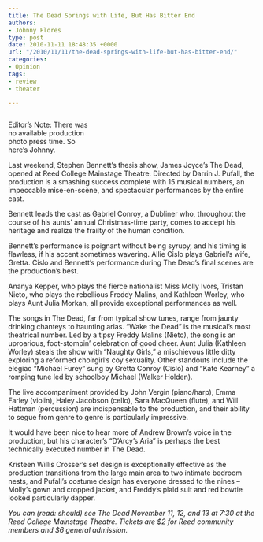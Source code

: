 ```yaml
---
title: The Dead Springs with Life, But Has Bitter End
authors:
- Johnny Flores
type: post
date: 2010-11-11 18:48:35 +0000
url: "/2010/11/11/the-dead-springs-with-life-but-has-bitter-end/"
categories:
- Opinion
tags:
- review
- theater

---
```

<div id="attachment_464" style="width: 176px" class="wp-caption alignleft">
  <a href="https://i1.wp.com/www.reedquest.org/wp-content/uploads/2010/11/Johnny-Joyce.jpg"><img class="size-full wp-image-464    " title="Johnny Joyce" src="https://i1.wp.com/www.reedquest.org/wp-content/uploads/2010/11/Johnny-Joyce.jpg?resize=166%2C213" alt="" data-recalc-dims="1" /></a>
  
  <p class="wp-caption-text">
    Editor’s Note: There was no available production photo press time. So here’s Johnny.
  </p>
</div>

Last weekend, Stephen Bennett’s thesis show, James Joyce’s The Dead, opened at Reed College Mainstage Theatre. Directed by Darrin J. Pufall, the production is a smashing success complete with 15 musical numbers, an impeccable mise-en-scène, and spectacular performances by the entire cast.

Bennett leads the cast as Gabriel Conroy, a Dubliner who, throughout the course of his aunts’ annual Christmas-time party, comes to accept his heritage and realize the frailty of the human condition.

Bennett’s performance is poignant without being syrupy, and his timing is flawless, if his accent sometimes wavering. Allie Cislo plays Gabriel’s wife, Gretta. Cislo and Bennett’s performance during The Dead’s final scenes are the production’s best.

Ananya Kepper, who plays the fierce nationalist Miss Molly Ivors, Tristan Nieto, who plays the rebellious Freddy Malins, and Kathleen Worley, who plays Aunt Julia Morkan, all provide exceptional performances as well.

The songs in The Dead, far from typical show tunes, range from jaunty drinking chanteys to haunting arias. “Wake the Dead” is the musical’s most theatrical number. Led by a tipsy Freddy Malins (Nieto), the song is an uproarious, foot-stompin’ celebration of good cheer. Aunt Julia (Kathleen Worley) steals the show with “Naughty Girls,” a mischievous little ditty exploring a reformed choirgirl’s coy sexuality. Other standouts include the elegiac “Michael Furey” sung by Gretta Conroy (Cislo) and “Kate Kearney” a romping tune led by schoolboy Michael (Walker Holden).

The live accompaniment provided by John Vergin (piano/harp), Emma Farley (violin), Haley Jacobson (cello), Sara MacQueen (flute), and Will Hattman (percussion) are indispensable to the production, and their ability to segue from genre to genre is particularly impressive.

It would have been nice to hear more of Andrew Brown’s voice in the production, but his character’s “D’Arcy’s Aria” is perhaps the best technically executed number in The Dead.

Kristeen Willis Crosser’s set design is exceptionally effective as the production transitions from the large main area to two intimate bedroom nests, and Pufall’s costume design has everyone dressed to the nines – Molly’s gown and cropped jacket, and Freddy’s plaid suit and red bowtie looked particularly dapper.

_You can (read: should) see The Dead November 11, 12, and 13 at 7:30 at the Reed College Mainstage Theatre. Tickets are $2 for Reed community members and $6 general admission._